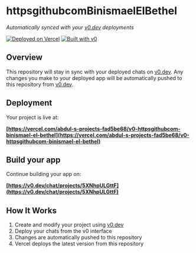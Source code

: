 # httpsgithubcomBinismaelElBethel

*Automatically synced with your [v0.dev](https://v0.dev) deployments*

[![Deployed on Vercel](https://img.shields.io/badge/Deployed%20on-Vercel-black?style=for-the-badge&logo=vercel)](https://vercel.com/abdul-s-projects-fad5be68/v0-httpsgithubcom-binismael-el-bethel)
[![Built with v0](https://img.shields.io/badge/Built%20with-v0.dev-black?style=for-the-badge)](https://v0.dev/chat/projects/5XNhpULGttF)

## Overview

This repository will stay in sync with your deployed chats on [v0.dev](https://v0.dev).
Any changes you make to your deployed app will be automatically pushed to this repository from [v0.dev](https://v0.dev).

## Deployment

Your project is live at:

**[https://vercel.com/abdul-s-projects-fad5be68/v0-httpsgithubcom-binismael-el-bethel](https://vercel.com/abdul-s-projects-fad5be68/v0-httpsgithubcom-binismael-el-bethel)**

## Build your app

Continue building your app on:

**[https://v0.dev/chat/projects/5XNhpULGttF](https://v0.dev/chat/projects/5XNhpULGttF)**

## How It Works

1. Create and modify your project using [v0.dev](https://v0.dev)
2. Deploy your chats from the v0 interface
3. Changes are automatically pushed to this repository
4. Vercel deploys the latest version from this repository